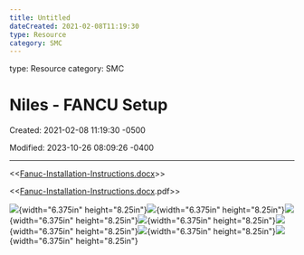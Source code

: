 ```yaml
---
title: Untitled
dateCreated: 2021-02-08T11:19:30
type: Resource
category: SMC
---
```

type: Resource
category: SMC

# Niles - FANCU Setup

Created: 2021-02-08 11:19:30 -0500

Modified: 2023-10-26 08:09:26 -0400

---

<<[Fanuc-Installation-Instructions.docx](../../Attachments/Fanuc-Installation-Instructions.docx)>>



<<[Fanuc-Installation-Instructions.docx](../../Attachments/Fanuc-Installation-Instructions.docx).pdf>>

![](../../Attachments/General-Technician-Niles---FANCU-Setup-image1.png){width="6.375in" height="8.25in"}![](../../Attachments/General-Technician-Niles---FANCU-Setup-image2.png){width="6.375in" height="8.25in"}![](../../Attachments/General-Technician-Niles---FANCU-Setup-image3.png){width="6.375in" height="8.25in"}![](../../Attachments/General-Technician-Niles---FANCU-Setup-image4.png){width="6.375in" height="8.25in"}![](../../Attachments/General-Technician-Niles---FANCU-Setup-image5.png){width="6.375in" height="8.25in"}![](../../Attachments/General-Technician-Niles---FANCU-Setup-image6.png){width="6.375in" height="8.25in"}![](../../Attachments/General-Technician-Niles---FANCU-Setup-image7.png){width="6.375in" height="8.25in"}







